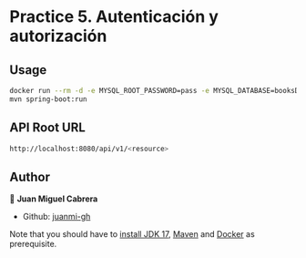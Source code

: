 # Practice 5. Autenticación y autorización

## Usage

```sh
docker run --rm -d -e MYSQL_ROOT_PASSWORD=pass -e MYSQL_DATABASE=booksDB -p 3306:3306 --name mysql mysql:8.0.22
mvn spring-boot:run
```

## API Root URL

```sh
http://localhost:8080/api/v1/<resource>
```

## Author

👤 **Juan Miguel Cabrera**

* Github: [juanmi-gh](https://github.com/JMC-MasterCloudApps/P5-Mod2)

Note that you should have to [install JDK 17](https://www.oracle.com/java/technologies/javase/jdk17-archive-downloads.html), [Maven](https://maven.apache.org/install.html) and [Docker](https://docs.docker.com/engine/install/) as prerequisite.
